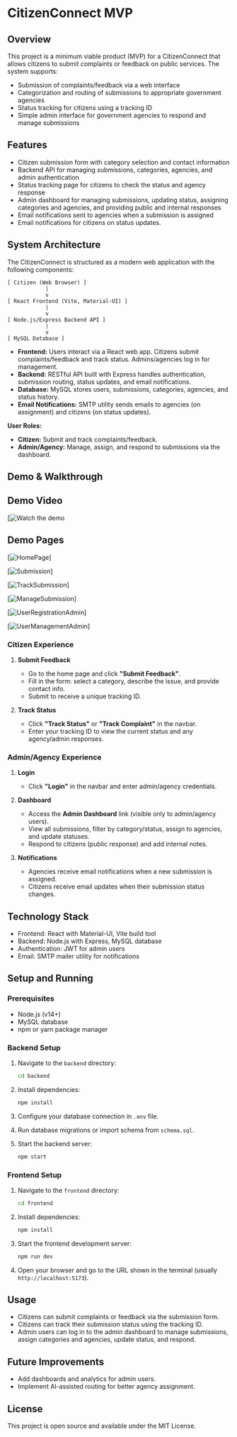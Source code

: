 # CitizenConnect MVP

## Overview

This project is a minimum viable product (MVP) for a CitizenConnect that allows citizens to submit complaints or feedback on public services. The system supports:

- Submission of complaints/feedback via a web interface
- Categorization and routing of submissions to appropriate government agencies
- Status tracking for citizens using a tracking ID
- Simple admin interface for government agencies to respond and manage submissions

## Features

- Citizen submission form with category selection and contact information
- Backend API for managing submissions, categories, agencies, and admin authentication
- Status tracking page for citizens to check the status and agency response
- Admin dashboard for managing submissions, updating status, assigning categories and agencies, and providing public and internal responses
- Email notifications sent to agencies when a submission is assigned
- Email notifications for citizens on status updates.

## System Architecture

The CitizenConnect is structured as a modern web application with the following components:

```
[ Citizen (Web Browser) ]
            |
            v
[ React Frontend (Vite, Material-UI) ]
            |
            v
[ Node.js/Express Backend API ]
            |
            v
[ MySQL Database ]
```

- **Frontend:** Users interact via a React web app. Citizens submit complaints/feedback and track status. Admins/agencies log in for management.
- **Backend:** RESTful API built with Express handles authentication, submission routing, status updates, and email notifications.
- **Database:** MySQL stores users, submissions, categories, agencies, and status history.
- **Email Notifications:** SMTP utility sends emails to agencies (on assignment) and citizens (on status updates).

**User Roles:**
- **Citizen:** Submit and track complaints/feedback.
- **Admin/Agency:** Manage, assign, and respond to submissions via the dashboard.


## Demo & Walkthrough

## Demo Video

[![Watch the demo](["https://player.vimeo.com/video/1085152816?h=d3ae835223"](https://vimeo.com/1085152816?share=copy))

## Demo Pages

[![HomePage](frontend/src/assets/Homepage.png)]

[![Submission](frontend/src/assets/Submission.png)]

[![TrackSubmission](frontend/src/assets/TrackSubmission.png)]

[![ManageSubmission](frontend/src/assets/ManageSubmission(admin).png)]

[![UserRegistrationAdmin](frontend/src/assets/UserRegistrationAdmin.png)]

[![UserManagementAdmin](frontend/src/assets/UserManagementAdmin.png)]

### Citizen Experience

1. **Submit Feedback**
   - Go to the home page and click **"Submit Feedback"**.
   - Fill in the form: select a category, describe the issue, and provide contact info.
   - Submit to receive a unique tracking ID.

2. **Track Status**
   - Click **"Track Status"** or **"Track Complaint"** in the navbar.
   - Enter your tracking ID to view the current status and any agency/admin responses.

### Admin/Agency Experience

1. **Login**
   - Click **"Login"** in the navbar and enter admin/agency credentials.

2. **Dashboard**
   - Access the **Admin Dashboard** link (visible only to admin/agency users).
   - View all submissions, filter by category/status, assign to agencies, and update statuses.
   - Respond to citizens (public response) and add internal notes.

3. **Notifications**
   - Agencies receive email notifications when a new submission is assigned.
   - Citizens receive email updates when their submission status changes.





## Technology Stack

- Frontend: React with Material-UI, Vite build tool
- Backend: Node.js with Express, MySQL database
- Authentication: JWT for admin users
- Email: SMTP mailer utility for notifications

## Setup and Running

### Prerequisites

- Node.js (v14+)
- MySQL database
- npm or yarn package manager

### Backend Setup

1. Navigate to the `backend` directory:
   ```bash
   cd backend
   ```

2. Install dependencies:
   ```bash
   npm install
   ```

3. Configure your database connection in `.env` file.

4. Run database migrations or import schema from `schema.sql`.

5. Start the backend server:
   ```bash
   npm start
   ```

### Frontend Setup

1. Navigate to the `frontend` directory:
   ```bash
   cd frontend
   ```

2. Install dependencies:
   ```bash
   npm install
   ```

3. Start the frontend development server:
   ```bash
   npm run dev
   ```

4. Open your browser and go to the URL shown in the terminal (usually `http://localhost:5173`).

## Usage

- Citizens can submit complaints or feedback via the submission form.
- Citizens can track their submission status using the tracking ID.
- Admin users can log in to the admin dashboard to manage submissions, assign categories and agencies, update status, and respond.

## Future Improvements

- Add dashboards and analytics for admin users.
- Implement AI-assisted routing for better agency assignment.


## License

This project is open source and available under the MIT License.
